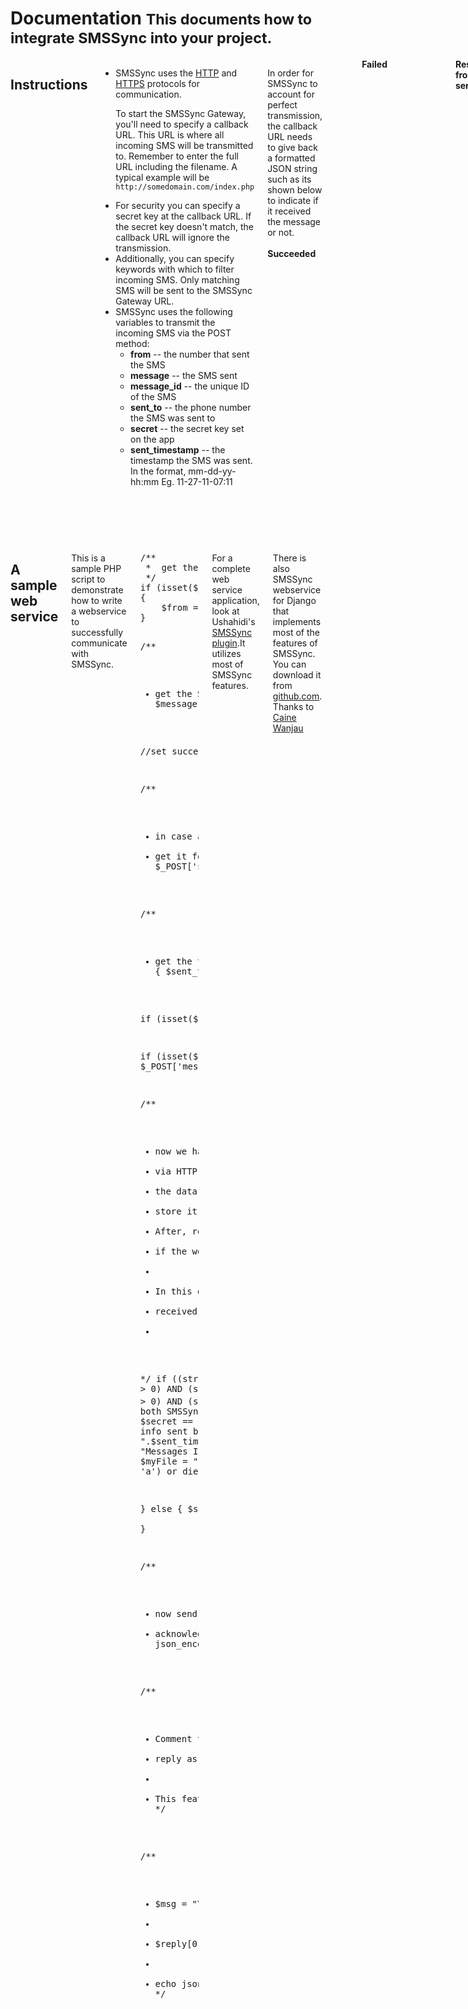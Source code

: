<div class="page-header">
<h1>Documentation <small>This documents how to integrate SMSSync into your project.</small></h1>
</div>
<div class="row">
<div class="span8 columns">
<h2>Instructions</h2>
<ul>
<li>
SMSSync uses the <a href="http://en.wikipedia.org/wiki/Hypertext_Transfer_Protocol">HTTP</a> and <a href="http://en.wikipedia.org/wiki/HTTPS">HTTPS</a> protocols for communication.
                    <p>To start the SMSSync Gateway, you'll need to specify a callback URL. This URL is where all incoming SMS will be transmitted to. 
                    Remember to enter the full URL including the filename. A typical example will be <code>http://somedomain.com/index.php</code></p></li>
<li>
For  security you can specify a secret key at the callback URL. If the secret key doesn't match, the callback URL will ignore the transmission.
</li>
<li>
Additionally, you can specify keywords with which to filter incoming SMS. Only matching SMS will be sent to the SMSSync Gateway URL.
</li>
<li>
SMSSync uses the following variables to transmit the incoming SMS via the POST method:
<ul>
<li><strong>from</strong> -- the number that sent the SMS</li>
<li><strong>message</strong> -- the SMS sent</strong></li>
<li><strong>message_id</strong> -- the unique ID of the SMS</li>
<li><strong>sent_to</strong> -- the phone number the SMS was sent to</li>

<li><strong>secret</strong> -- the secret key set on the app</li>
<li><strong>sent_timestamp</strong> -- the timestamp the SMS was sent. In the format, mm-dd-yy-hh:mm  Eg. 11-27-11-07:11</strong></li>
</ul>
</li>
</ul>
<p>
In order for SMSSync to account for perfect transmission, the callback URL needs to give back a formatted JSON string such as its shown below to indicate if it received the message or not.
<br /><br />
<strong>Succeeded</strong> 
<pre class="prettyprint linenums">
{
    payload: {
        success: "true"
    }
}</pre>
<br /><br />
<strong>Failed</strong>
<br /><br />
<pre class="prettyprint linenums">{
    payload: {
        success: "false"
    }
}</pre>
</p>
<p>&nbsp;</p>
<strong>Response from server</strong>
<p>
SMSSync allows auto response to be configured on the app itself or to be retrieved from the server. When the app makes an HTTP Post request to sync the  incoming SMS to the configured URL, it can send a JSON string that has  messages in it as opposed to sending a success or failed JSON string as stated above. The app then sends the messages as SMS to users phone.
<p>
This makes it possible to have an instant response via SMS when an HTTP Post request is made. To leverage this feature, a JSON formatted string like the one below needs to be returned by the configured URL after the app makes the HTTP Post request. 
</p>
<p>
Also, make sure <strong>*Get Reply From Server*</strong> is checked on SMSSync otherwise it will fail to send the SMS.<p>
<strong>Response JSON data from the callback URL</strong>
<pre id="code" class="prettyprint linenums">{
    "payload": {
        "success": "true",
        "task": "send",
        "messages": [
            {
                "to": "+000-000-0000",
                "message": "the message goes here" 
            },
            {
                "to": "+000-000-0000",
                "message": "the message goes here" 
            },
            {
                "to": "+000-000-0000",
                "message": "the message goes here" 
            }
        ]
    }
}</pre>
</p>
<p>&nbsp;</p>
<strong>Task</strong>
<p>
SMSSync supports execution of task sent from the configured callback URL. At the moment, it supports sending of messages sent from the callback URL as SMS. This feature is targeted towards developers. If you are a developer and you want SMSSync to send an SMS, send a JSON formatted string as shown below to SMSSync with the variable task=send. When SMSSync does an HTTP GET request with a sample URL like this one, <code>http://callback_url/smssync?task=send</code>, it should bring back a JSON string below.</p>
<br /><br />		
<p><strong>Note:</strong> The secret key has to match the secret key configured with SMSSync, otherwise, SMSSync will not execute the task. To play it safe, add the country code to the phone number. Eg. +254700709142</p>

<p><strong>Response JSON data from the callback URL</strong></p>
    
<pre class="prettyprint linenums">{
    "payload": {
        "task": "send",
        "secret": "secret_key",
        "messages": [
            {
                "to": "+000-000-0000",
                "message": "the message goes here" 
            },
            {
                "to": "+000-000-0000",
                "message": "the message goes here" 
            },
            {
                "to": "+000-000-0000",
                "message": "the message goes here" 
            }
        ]
    }
}</pre>
</div>
<div class="span8 columns">
<h2>A sample web service</h2>
<p>This is a sample PHP script to demonstrate how to write a webservice to successfully communicate with SMSSync.</p>
<pre class="prettyprint linenums">
/**
 *  get the phone number that sent the SMS.
 */
if (isset($_POST['from']))
{
    $from = $_POST['from'];
}

/**
 * get the SMS aka message sent
 */ 
if (isset($_POST['message']))
{
    $message = $_POST['message'];
}
    
//set success to true
$success = "true";

/**
 * in case a secret has been set at SMSSync side, 
 * get it for match making
 */ 
if (isset($_POST['secret']))
{
	$secret = $_POST['secret'];
}

/**
 * get the timestamp of the SMS
 */
if(isset($_POST['sent_timestamp']))
{
    $sent_timestamp = $_POST['sent_timestamp'];
}


if (isset($_POST['sent_to'])) 
{
    $sent_to = $_POST['sent_to'];
}

if (isset($_POST['message_id']))
{
    $message_id = $_POST['message_id'];
}


/**
 * now we have retrieved the data sent over by SMSSync 
 * via HTTP. next thing to do is to do something with 
 * the data. Either echo it or write it to a file or even 
 * store it in a database. This is entirely up to you. 
 * After, return a JSON string back to SMSSync to know 
 * if the web service received the message successfully. 
 *
 * In this demo, we are just going to echo the data 
 * received.
 *
 */
if ((strlen($from) > 0) AND (strlen($message) > 0) AND 
    (strlen($sent_timestamp) > 0 ) AND (strlen($sent_to) > 0) 
    AND (strlen($message_id) > 0))
{
    //in case secret is set on both SMSSync and the web 
    //service. Let's make sure they match.
    if ( ! ( $secret == '123456'))
    {
        $success = "false";
    }
    // now let's write the info sent by SMSSync
    //to a file called test.txt
    $string = "From: ".$from."\n";
    $string .= "Message: ".$message."\n";
    $string .= "Timestamp: ".$sent_timestamp."\n";
    $string .= "Messages Id:" .$message_id."\n";
    $string .= "Sent to: ".$sent_to."\n\n\n";
    $myFile = "test.txt";
    $fh = fopen($myFile, 'a') or die("can't open file");
    @fwrite($fh, $string);
    @fclose($fh);

} 
else 
{
    $success = "false";    
}

/**
 * now send a JSON formatted string to SMSSync to 
 * acknowledge that the web service received the message
 */
echo json_encode(array("payload"=>array(
    "success"=>$success)));

/**
 * Comment the code below out if you want to send reply an instant 
 * reply as SMS to the user.
 *
 * This feature requires the "Get reply from server" check on SMSSync.
 */
    
/**
 * $msg = "Your message has been received";
 *   
 * $reply[0] = array("to" => $from, "message" => $msg);
 *   
 * echo json_encode(array("payload"=>array("success"=>$success,"task"=>"send","messages"=>array_values($reply))));
 */
</pre>
<p>
For a complete web service application, look at Ushahidi's <a href="https://github.com/ushahidi/Ushahidi_Web/tree/master/plugins/smssync">SMSSync plugin</a>.It utilizes most of SMSSync features.
</p>
<p>
There is also SMSSync webservice for Django that implements most of the features of SMSSync. You can download it from <a href="https://github.com/cwanjau/SMSsync-Python-Django-webservice">github.com</a>. Thanks to <a href="https://github.com/cwanjau">Caine Wanjau</a>
</p>
</div>
</div>
